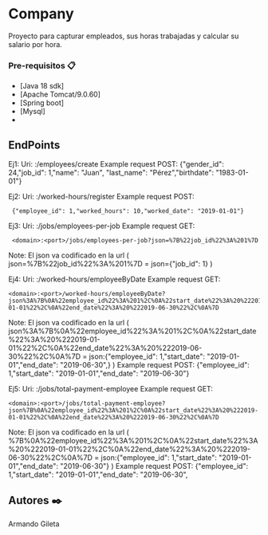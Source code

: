 # Company
Proyecto para capturar empleados, sus horas trabajadas y calcular su salario por hora.

### Pre-requisitos 📋
* [Java 18 sdk]
* [Apache Tomcat/9.0.60]
* [Spring boot]
* [Mysql]
* 


## EndPoints
Ej1:
 Uri: <domain>:<port>/employees/create
 Example request POST:
  {"gender_id": 24,"job_id": 1,"name": "Juan", "last_name": "Pérez","birthdate": "1983-01-01"}
 
Ej2:
 Uri: <domain>:<port>/worked-hours/register
 Example request POST:
 ```
  {"employee_id": 1,"worked_hours": 10,"worked_date": "2019-01-01"}
 ```
 
 
Ej3:
 Uri: <domain>:<port>/jobs/employees-per-job
 Example request GET:
 ```
  <domain>:<port>/jobs/employees-per-job?json=%7B%22job_id%22%3A%201%7D
   ```
   Note: El json va codificado en la url ( json=%7B%22job_id%22%3A%201%7D = json={"job_id": 1} ) 

Ej4:
 Uri: <domain>:<port>/worked-hours/employeeByDate
 Example request GET:
   ```
  <domain>:<port>/worked-hours/employeeByDate?json%3A%7B%0A%22employee_id%22%3A%201%2C%0A%22start_date%22%3A%20%222019-01-01%22%2C%0A%22end_date%22%3A%20%222019-06-30%22%2C%0A%7D
   ```
   Note: El json va codificado en la url ( json%3A%7B%0A%22employee_id%22%3A%201%2C%0A%22start_date%22%3A%20%222019-01-01%22%2C%0A%22end_date%22%3A%20%222019-06-30%22%2C%0A%7D = json:{"employee_id": 1,"start_date": "2019-01-01","end_date": "2019-06-30",} ) 
   Example request POST:
   {"employee_id": 1,"start_date": "2019-01-01","end_date": "2019-06-30"}
   
Ej5:
 Uri: <domain>:<port>/jobs/total-payment-employee
 Example request GET:
   ```
  <domain>:<port>/jobs/total-payment-employee?json%7B%0A%22employee_id%22%3A%201%2C%0A%22start_date%22%3A%20%222019-01-01%22%2C%0A%22end_date%22%3A%20%222019-06-30%22%2C%0A%7D
   ```
   Note: El json va codificado en la url ( %7B%0A%22employee_id%22%3A%201%2C%0A%22start_date%22%3A%20%222019-01-01%22%2C%0A%22end_date%22%3A%20%222019-06-30%22%2C%0A%7D = json:{"employee_id": 1,"start_date": "2019-01-01","end_date": "2019-06-30"} ) 
   Example request POST:
   {"employee_id": 1,"start_date": "2019-01-01","end_date": "2019-06-30",


## Autores ✒️

Armando Gileta
